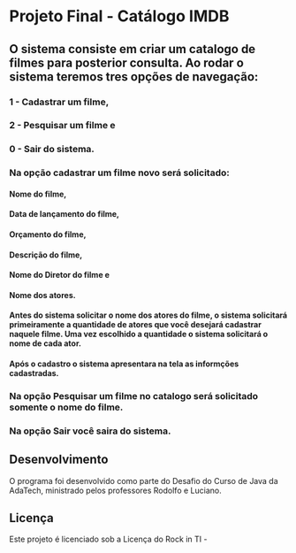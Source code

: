 # Projeto Final - Catálogo IMDB


## O sistema consiste em criar um catalogo de filmes para posterior consulta. Ao rodar o sistema teremos tres opções de navegação: 
### 1 - Cadastrar um filme, 
### 2 - Pesquisar um filme e 
### 0 - Sair do sistema. 
### Na opção cadastrar um filme novo será solicitado: 
#### Nome do filme, 
#### Data de lançamento do filme, 
#### Orçamento do filme, 
#### Descrição do filme, 
#### Nome do Diretor do filme e 
#### Nome dos atores.
#### Antes do sistema solicitar o nome dos atores do filme, o sistema solicitará primeiramente a quantidade de atores que você desejará cadastrar naquele filme. Uma vez escolhido a quantidade o sistema solicitará o nome de cada ator.
#### Após o cadastro o sistema apresentara na tela as informções cadastradas.

### Na opção Pesquisar um filme no catalogo será solicitado somente o nome do filme.
### Na opção Sair você saira do sistema.


## Desenvolvimento
O programa foi desenvolvido como parte do Desafio do Curso de Java da AdaTech, ministrado pelos professores Rodolfo e Luciano.

## Licença
Este projeto é licenciado sob a Licença do Rock in TI -

